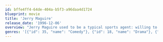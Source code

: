 ```yaml
---
id: bffe4ff4-64de-404a-b5f3-a96daa4d1724
blueprint: movie
title: 'Jerry Maguire'
release_date: '1996-12-06'
overview: "Jerry Maguire used to be a typical sports agent: willing to do just about anything he could to get the biggest possible contracts for his clients, plus a nice commission for himself. Then, one day, he suddenly has second thoughts about what he's really doing. When he voices these doubts, he ends up losing his job and all of his clients, save Rod Tidwell, an egomaniacal football player."
genres: '[{"id": 35, "name": "Comedy"}, {"id": 18, "name": "Drama"}, {"id": 10749, "name": "Romance"}]'
---
```

